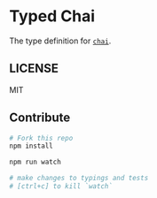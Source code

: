 # Typed Chai
The type definition for [`chai`](https://github.com/chaijs/chai).

## LICENSE
MIT


## Contribute
```sh
# Fork this repo
npm install

npm run watch

# make changes to typings and tests
# [ctrl+c] to kill `watch`
```

